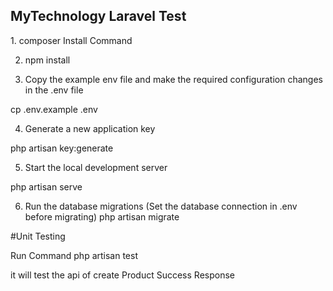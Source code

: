 <h2>MyTechnology Laravel Test</h2>
1. composer Install Command

2. npm install

3. Copy the example env file and make the required configuration changes in the .env file

cp .env.example .env

4. Generate a new application key

php artisan key:generate


5. Start the local development server

php artisan serve

6. Run the database migrations (Set the database connection in .env before migrating)
   php artisan migrate

#Unit Testing

Run Command php artisan test

it will test the api of create Product Success Response
